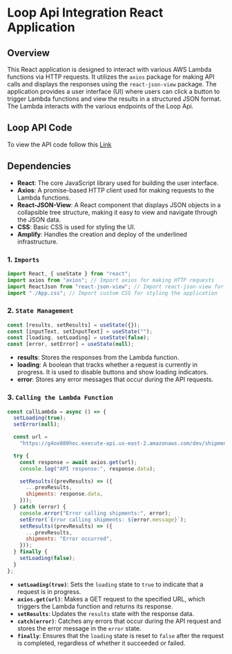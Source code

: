 # Loop Api Integration React Application

## Overview

This React application is designed to interact with various AWS Lambda functions via HTTP requests. It utilizes the `axios` package for making API calls and displays the responses using the `react-json-view` package. The application provides a user interface (UI) where users can click a button to trigger Lambda functions and view the results in a structured JSON format. The Lambda interacts with the various endpoints of the Loop Api.

## Loop API Code

To view the API code follow this [Link](Lambda.md)

## Dependencies

- **React**: The core JavaScript library used for building the user interface.
- **Axios**: A promise-based HTTP client used for making requests to the Lambda functions.
- **React-JSON-View**: A React component that displays JSON objects in a collapsible tree structure, making it easy to view and navigate through the JSON data.
- **CSS**: Basic CSS is used for styling the UI.
- **Amplify**: Handles the creation and deploy of the underlined infrastructure.

### 1. `Imports`

```javascript
import React, { useState } from "react";
import axios from "axios"; // Import axios for making HTTP requests
import ReactJson from "react-json-view"; // Import react-json-view for displaying JSON data
import "./App.css"; // Import custom CSS for styling the application
```

### 2. `State Management`

```javascript
const [results, setResults] = useState({});
const [inputText, setInputText] = useState("");
const [loading, setLoading] = useState(false);
const [error, setError] = useState(null);
```

- **results**: Stores the responses from the Lambda function.
- **loading**: A boolean that tracks whether a request is currently in progress. It is used to disable buttons and show loading indicators.
- **error**: Stores any error messages that occur during the API requests.

### 3. `Calling the Lambda Function`

```javascript
const callLambda = async () => {
  setLoading(true);
  setError(null);

  const url =
    "https://g4ox880hoc.execute-api.us-east-2.amazonaws.com/dev/shipments";

  try {
    const response = await axios.get(url);
    console.log("API response:", response.data);

    setResults((prevResults) => ({
      ...prevResults,
      shipments: response.data,
    }));
  } catch (error) {
    console.error("Error calling shipments:", error);
    setError(`Error calling shipments: ${error.message}`);
    setResults((prevResults) => ({
      ...prevResults,
      shipments: "Error occurred",
    }));
  } finally {
    setLoading(false);
  }
};
```

- **`setLoading(true)`**: Sets the `loading` state to `true` to indicate that a request is in progress.
- **`axios.get(url)`**: Makes a GET request to the specified URL, which triggers the Lambda function and returns its response.
- **`setResults`**: Updates the `results` state with the response data.
- **`catch(error)`**: Catches any errors that occur during the API request and stores the error message in the `error` state.
- **`finally`**: Ensures that the `loading` state is reset to `false` after the request is completed, regardless of whether it succeeded or failed.
